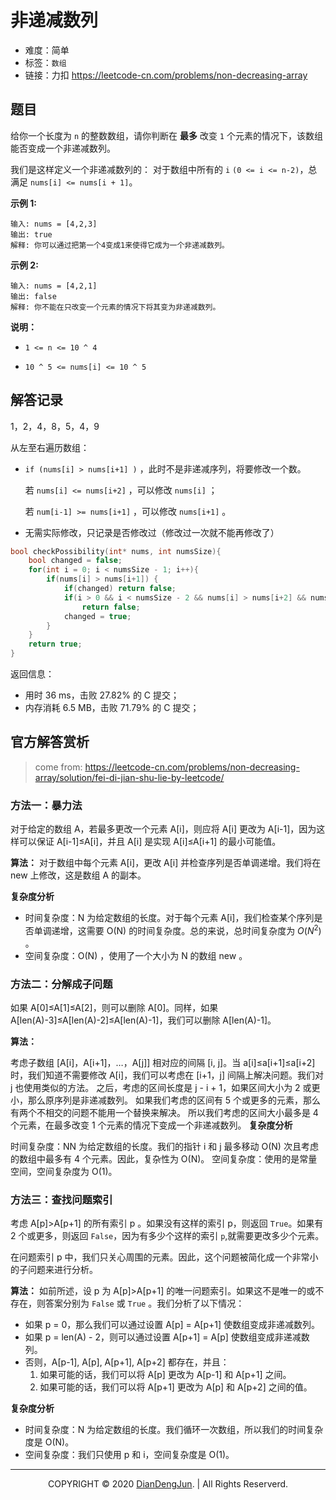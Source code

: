 # 非递减数列

+ 难度：简单
+ 标签：`数组`
+ 链接：力扣 https://leetcode-cn.com/problems/non-decreasing-array

## 题目

给你一个长度为 `n` 的整数数组，请你判断在 **最多** 改变 `1` 个元素的情况下，该数组能否变成一个非递减数列。

我们是这样定义一个非递减数列的： 对于数组中所有的 `i` `(0 <= i <= n-2)`，总满足 `nums[i] <= nums[i + 1]`。

 

**示例 1:**

```
输入: nums = [4,2,3]
输出: true
解释: 你可以通过把第一个4变成1来使得它成为一个非递减数列。
```

**示例 2:**

```
输入: nums = [4,2,1]
输出: false
解释: 你不能在只改变一个元素的情况下将其变为非递减数列。
```

**说明：**

+ `1 <= n <= 10 ^ 4`

- `10 ^ 5 <= nums[i] <= 10 ^ 5`

## 解答记录

1，2，4，8，5，4，9

从左至右遍历数组：

+ `if (nums[i] > nums[i+1] )` ，此时不是非递减序列，将要修改一个数。

  若 `nums[i] <= nums[i+2]` ，可以修改 `nums[i]` ；

  若 `num[i-1] >= nums[i+1]` ，可以修改 `nums[i+1]` 。

+ 无需实际修改，只记录是否修改过（修改过一次就不能再修改了）

```c
bool checkPossibility(int* nums, int numsSize){
    bool changed = false;
    for(int i = 0; i < numsSize - 1; i++){
        if(nums[i] > nums[i+1]) {
            if(changed) return false;
            if(i > 0 && i < numsSize - 2 && nums[i] > nums[i+2] && nums[i-1] > nums[i+1])
                return false;
            changed = true;
        }
    }
    return true;
}
```

返回信息：

+ 用时 36 ms，击败 27.82% 的 C 提交；
+ 内存消耗 6.5 MB，击败 71.79% 的 C 提交；

## 官方解答赏析

> come from: https://leetcode-cn.com/problems/non-decreasing-array/solution/fei-di-jian-shu-lie-by-leetcode/

### 方法一：暴力法
对于给定的数组 A，若最多更改一个元素 A[i]，则应将 A[i] 更改为 A[i-1]，因为这样可以保证 A[i-1]≤A[i]，并且 A[i] 是实现 A[i]≤A[i+1] 的最小可能值。

**算法：**
对于数组中每个元素 A[i]，更改 A[i] 并检查序列是否单调递增。我们将在 new 上修改，这是数组 A 的副本。

**复杂度分析**

+ 时间复杂度：N 为给定数组的长度。对于每个元素 A[i]，我们检查某个序列是否单调递增，这需要 O(N) 的时间复杂度。总的来说，总时间复杂度为 $O(N^2)$ 。
+ 空间复杂度：O(N) ，使用了一个大小为 N 的数组 new 。

### 方法二：分解成子问题
如果 A[0]≤A[1]≤A[2]，则可以删除 A[0]。同样，如果 A[len(A)-3]≤A[len(A)-2]≤A[len(A)-1]，我们可以删除 A[len(A)-1]。

**算法：**

考虑子数组 [A[i]，A[i+1]，…，A[j]] 相对应的间隔 [i, j]。当 a[i]≤a[i+1]≤a[i+2] 时，我们知道不需要修改 A[i]，我们可以考虑在 [i+1，j] 间隔上解决问题。我们对 j 也使用类似的方法。
之后，考虑的区间长度是 j - i + 1，如果区间大小为 2 或更小，那么原序列是非递减数列。
如果我们考虑的区间有 5 个或更多的元素，那么有两个不相交的问题不能用一个替换来解决。
所以我们考虑的区间大小最多是 4 个元素，在最多改变 1 个元素的情况下变成一个非递减数列。
**复杂度分析**

时间复杂度：NN 为给定数组的长度。我们的指针 i 和 j 最多移动 O(N) 次且考虑的数组中最多有 4 个元素。因此，复杂性为 O(N)。
空间复杂度：使用的是常量空间，空间复杂度为 O(1)。

### 方法三：查找问题索引

考虑 A[p]>A[p+1] 的所有索引 p 。如果没有这样的索引 p，则返回 `True`。如果有 2 个或更多，则返回 `False`，因为有多少个这样的索引 `p`,就需要更改多少个元素。

在问题索引 p 中，我们只关心周围的元素。因此，这个问题被简化成一个非常小的子问题来进行分析。

**算法：**
如前所述，设 p 为 A[p]>A[p+1] 的唯一问题索引。如果这不是唯一的或不存在，则答案分别为 `False` 或 `True` 。我们分析了以下情况：

+ 如果 p = 0，那么我们可以通过设置 A[p] = A[p+1] 使数组变成非递减数列。
+ 如果  p = len(A) - 2，则可以通过设置  A[p+1] = A[p] 使数组变成非递减数列。
+ 否则，A[p-1], A[p], A[p+1], A[p+2] 都存在，并且：
  1. 如果可能的话，我们可以将 A[p] 更改为 A[p-1] 和 A[p+1] 之间。
  2. 如果可能的话，我们可以将 A[p+1] 更改为 A[p] 和 A[p+2] 之间的值。

**复杂度分析**

+ 时间复杂度：N 为给定数组的长度。我们循环一次数组，所以我们的时间复杂度是 O(N)。
+ 空间复杂度：我们只使用 p 和 i，空间复杂度是 O(1)。

---

<p align="center">COPYRIGHT © 2020 <a href="https://www.xxdiandeng.cn">DianDengJun</a>. | All Rights Reserverd.</p>